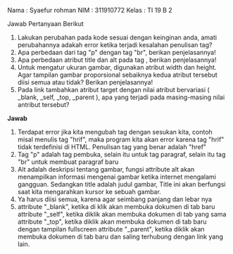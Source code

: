Nama   : Syaefur rohman
NIM    : 311910772
Kelas  : TI 19 B 2

Jawab Pertanyaan Berikut
1.	Lakukan perubahan pada kode sesuai dengan keinginan anda, amati perubahannya adakah error ketika terjadi kesalahan penulisan tag?
2.	Apa perbedaan dari tag "p" dengan tag "br", berikan penjelasannya!
3.	Apa perbedaan atribut title dan alt pada tag  , berikan penjelasannya!
4.	Untuk mengatur ukuran gambar, digunakan atribut width dan height. Agar tampilan gambar proporsional sebaiknya kedua atribut tersebut diisi semua atau tidak? Berikan             penjelasannya!
5.	Pada link tambahkan atribut target dengan nilai atribut bervariasi ( _blank, _self, _top, _parent ), apa yang terjadi pada masing-masing nilai antribut tersebut?


**Jawab**
1.	Terdapat error jika kita mengubah tag dengan sesukan kita, contoh misal menulis tag "hrif", maka program kita akan error karena tag "hrif" tidak terdefinisi di HTML.           Penulisan tag yang benar adalah "href"
2.	Tag "p" adalah tag pembuka, selain itu untuk tag paragraf, selain itu tag "br" untuk membuat paragraf baru
3.	Alt adalah deskripsi tentang gambar, fungsi attribute alt akan menampilkan informasi mengenai gambar ketika internet mengalami gangguan. Sedangkan title adalah judul           gambar, Title ini akan berfungsi saat kita mengarahkan kursor ke sebuah gambar.
4.	Ya harus diisi semua, karena agar seimbang panjang dan lebar nya
5.	attribute "_blank", ketika di klik akan membuka dokumen di tab baru
     attribute "_self", ketika diklik akan membuka dokumen di tab yang sama
     attribute "_top", ketika diklik akan membuka dokumen di tab baru dengan tampilan fullscreen
     attribute "_parent", ketika diklik akan membuka dokumen di tab baru dan saling terhubung dengan link yang lain.
